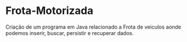 # Frota-Motorizada
 Criação de um programa em Java relacionado a Frota de veiculos aonde podemos inserir, buscar, persistir e recuperar dados.

